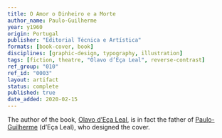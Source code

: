 ```yaml
---
title: O Amor o Dinheiro e a Morte
author_name: Paulo-Guilherme
year: y1960
origin: Portugal
publisher: "Editorial Técnica e Artística"
formats: [book-cover, book]
disciplines: [graphic-design, typography, illustration]
tags: [fiction, theatre, "Olavo d’Eça Leal", reverse-contrast]
ref_group: "010"
ref_id: "0003"
layout: artifact
status: complete
published: true
date_added: 2020-02-15
---
```


The author of the book, <a class="text cat-link tag" href="/tags/Olavo%20d’Eça%20Leal/">Olavo d’Eça Leal</a>, is in fact the father of <a class="text cat-link author" href="/authors/Paulo-Guilherme/">Paulo-Guilherme</a> (d’Eça Leal), who designed the cover.
